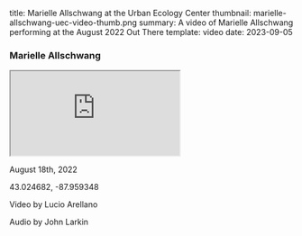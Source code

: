 title: Marielle Allschwang at the Urban Ecology Center
thumbnail: marielle-allschwang-uec-video-thumb.png
summary: A video of Marielle Allschwang performing at the August 2022 Out There 
template: video
date: 2023-09-05

### Marielle Allschwang

<div class="ratio ratio-16x9">
  <iframe class="embed-responsive-item" src="https://www.youtube.com/embed/bD-yDFBK3T4?si=h3z6QjdGmfy-UKtH" allowfullscreen></iframe>
</div>

August 18th, 2022 

43.024682, -87.959348 

Video by Lucio Arellano 

Audio by John Larkin